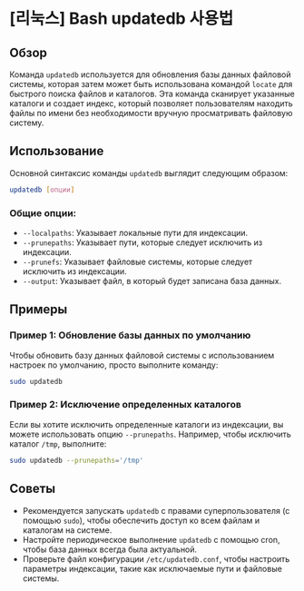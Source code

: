 # [리눅스] Bash updatedb 사용법

## Обзор
Команда `updatedb` используется для обновления базы данных файловой системы, которая затем может быть использована командой `locate` для быстрого поиска файлов и каталогов. Эта команда сканирует указанные каталоги и создает индекс, который позволяет пользователям находить файлы по имени без необходимости вручную просматривать файловую систему.

## Использование
Основной синтаксис команды `updatedb` выглядит следующим образом:

```bash
updatedb [опции]
```

### Общие опции:
- `--localpaths`: Указывает локальные пути для индексации.
- `--prunepaths`: Указывает пути, которые следует исключить из индексации.
- `--prunefs`: Указывает файловые системы, которые следует исключить из индексации.
- `--output`: Указывает файл, в который будет записана база данных.

## Примеры
### Пример 1: Обновление базы данных по умолчанию
Чтобы обновить базу данных файловой системы с использованием настроек по умолчанию, просто выполните команду:

```bash
sudo updatedb
```

### Пример 2: Исключение определенных каталогов
Если вы хотите исключить определенные каталоги из индексации, вы можете использовать опцию `--prunepaths`. Например, чтобы исключить каталог `/tmp`, выполните:

```bash
sudo updatedb --prunepaths='/tmp'
```

## Советы
- Рекомендуется запускать `updatedb` с правами суперпользователя (с помощью `sudo`), чтобы обеспечить доступ ко всем файлам и каталогам на системе.
- Настройте периодическое выполнение `updatedb` с помощью cron, чтобы база данных всегда была актуальной.
- Проверьте файл конфигурации `/etc/updatedb.conf`, чтобы настроить параметры индексации, такие как исключаемые пути и файловые системы.